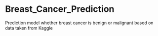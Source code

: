 # Breast_Cancer_Prediction
Prediction model whether breast cancer is benign or malignant based on data taken from Kaggle
